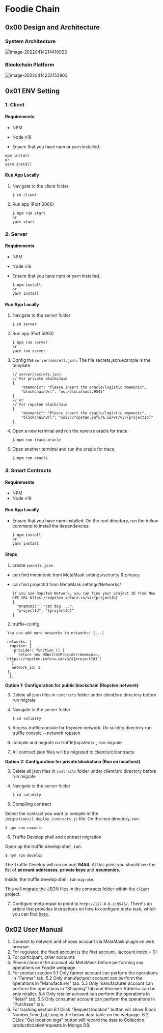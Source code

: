 # Foodie Chain

## 0x00 Design and Architecture

### System Architecture

![image-20220414214410923](https://cdn.jsdelivr.net/gh/pyf0311/myPrivateIMGBed/markdown/1649943851595.png)

### Blockchain Platform

![image-20220414222152903](https://cdn.jsdelivr.net/gh/pyf0311/myPrivateIMGBed/markdown/1649946113724.png)

## 0x01 ENV Setting

### 1. Client

#### **Requirements**

- NPM
- Node v16

- Ensure that you have npm or yarn installed.

```
npm install
or
yarn install
```

#### **Run App Locally**

1. Navigate to the client folder

    ```
    $ cd client
    ```

2. Run app (Port 3000)

    ```
    $ npm run start
    or
    yarn start
    ```
### 2. Server

#### **Requirements**

- NPM

- Node v16

- Ensure that you have npm or yarn installed.

  ```
  $ npm install
  or
  yarn install
  ```

#### **Run App Locally**

1. Navigate to the server folder

    ```
    $ cd server
    ```

2. Run app (Port 5000)

    ```
    $ npm run server
    or
    yarn run server
    ```
3. Config the `server/secrets.json`. The file secrets.json.example is the template
    ```
    // server/secrets.json
    // For private blockchain
    {
        "mnemonic": "Please insert the oracle/logistic mnemonic",
        "blockchainUrl": "ws://localhost:9545"
    }
    // or
    // For ropsten blockchain
    {
        "mnemonic": "Please insert the oracle/logistic mnemonic",
        "blockchainUrl": "wss://ropsten.infura.io/ws/v3/{projectId}"
    }
    ```

4. Open a new terminal and run the reverse oracle for trace

    ```
    $ npm run trace-oracle
    ```

5. Open another terminal and run the oracle for trace

    ```
    $ npm run oracle
    ```

### 3. Smart Contracts

#### **Requirements**

- NPM
- Node v16

#### **Run App Locally**

- Ensure that you have npm installed. On the root directory, run the below command to install the dependencies:

    ```
    $ npm install
    or
    yarn install
    ```

#### Steps

1. create `secrets.json`
- can find mnemonic from MetaMask settings/security & privacy

- can find projectId from MetaMask settings/Networks/

  ```
  if you use Ropsten Network, you can find your project ID from New RPC URL https://ropsten.infura.io/v3/{projectId}
  {
    "mnemonic": "cat dog ...",
    "projectId": "{projectId}"
  }
  ```

2. truffle-config

  ```
   You can add more networks in networks: {...}
   
   networks: {
    ropsten: {
      provider: function () {
        return new HDWalletProvider(mnemonic, `https://ropsten.infura.io/v3/${projectId}`)
     },
     network_id: 3
   },
    },
  ```
  
  

**Option 1: Configuration for public blockchain (Ropsten network)**

3. Delete all json files in `contracts` folder under client/src directory before run migrate

4. Navigate to the server folder

    ```
    $ cd solidity
    ```
5. Access truffle console for Ropsten network, On solidity directory run
truffle console --network ropsten

6. compile and migrate on truffle(ropsten)> , run
migrate

7. All contract.json files will be migrated to client/src/contracts

**Option 2: Configuration for private blockchain (Run on localhost)**

3. Delete all json files in `contracts` folder under client/src directory before run migrate

4. Navigate to the server folder

    ```
    $ cd solidity
    ```

5. Compiling contract

Select the contract you want to compile in the `/migrations/2_deploy_contracts.js` file. On the root directory, run: 

`$ npm run compile`

6. Truffle Develop shell and contract migration

Open up the truffle develop shell, run:

`$ npm run develop`

The Truffle Develop will run on port **9454**. At this point you should see the list of **account addresses**, **private keys** and **neumonics**.

Inside, the truffle develop shell, run `migrate`.

This will migrate the JSON files in the contracts folder within the `client` project.

7. Configure meta-mask to point to `http://127.0.0.1:9545/`. There's an article that provides instructions on how to configure meta-task, which you can find [here](https://medium.com/fullstacked/connect-react-to-ethereum-b117986d56c1).

## 0x02 User Manual 
1. Connect to network and choose account via  MetaMask plugin on web browser
2. For regulator, the fixed account is the first account. (account index = 0)
3. For participant, other accounts
4. Please choose the account via MetaMask before performing any operations on Foodie webpage.
5. For product section
    5.1 Only farmer account can perform the operations in "Farmer" tab.
    5.2 Only manufacturer account can perform the operations in "Manufacturer" tab.
    5.3 Only manufacturer account can perform the operations in "Shipping" tab and Receiver Address can be only retailer.
    5.4 Only retailer account can perform the operations in "Retail" tab.
    5.5 Only consumer account can perform the operations in "Purchase" tab.
6. For tracking section
    6.1 Click "Request location" button will show Block Number,Time,Lat,Long in the below data table on the webpage.
    6.2 CLick "Get location logs" button will record the data to Collection  productlocationrequests in Mongo DB.

